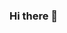 ### Hi there 👋

<!--
**FakeMerch/FakeMerch** is a ✨ _special_ ✨ repository because its `README.md` (this file) appears on your GitHub profile.

Here are some ideas to get you started:

- 🔭 I’m currently working on ... getting better grip for my bike handles
- 🌱 I’m currently learning ... how to ignore adam and lux in league of legends
- 👯 I’m looking to collaborate on ... league of legends
- 🤔 I’m looking for help with ... my autobiography
- 💬 Ask me about ... my opinion on the star wars sequels
- 📫 How to reach me: ... dont
- 😄 Pronouns: ... he/him
- ⚡ Fun fact: ... I put up a caution wet sign one time
-->
